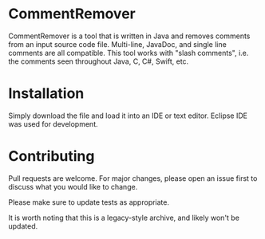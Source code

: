 # CommentRemover
CommentRemover is a tool that is written in Java and removes comments from an input source code file. Multi-line, JavaDoc, and single line comments are all compatible. This tool works with "slash comments", i.e. the comments seen throughout Java, C, C#, Swift, etc.

# Installation
Simply download the file and load it into an IDE or text editor. Eclipse IDE was used for development.

# Contributing
Pull requests are welcome. For major changes, please open an issue first to discuss what you would like to change.

Please make sure to update tests as appropriate.

It is worth noting that this is a legacy-style archive, and likely won't be updated.
